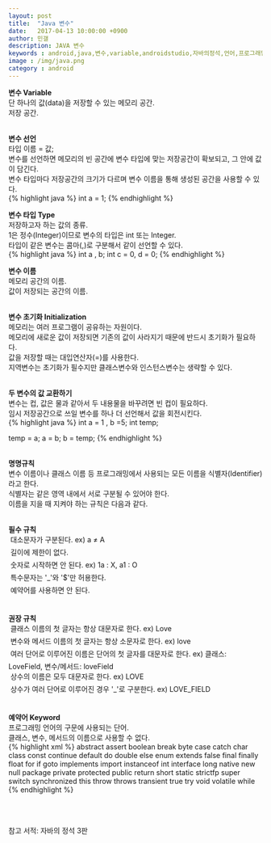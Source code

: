 ```yaml
---
layout: post
title:  "Java 변수"
date:   2017-04-13 10:00:00 +0900
author: 민갤
description: JAVA 변수
keywords : android,java,변수,variable,androidstudio,자바의정석,언어,프로그래밍
image : /img/java.png
category : android
---
```


<b class="h2">변수 Variable </b><br>
단 하나의 값(data)을 저장할 수 있는 메모리 공간. <br> 
저장 공간. <br>
<br>

<b>변수 선언</b><br>
<span class="blue">타입</span> 이름 = <span class="red">값</span>;<br>
변수를 선언하면 메모리의 빈 공간에 변수 타입에 맞는 저장공간이 확보되고, 그 안에 값이 담긴다.<br>
변수 타입마다 저장공간의 크기가 다르며 변수 이름을 통해 생성된 공간을 사용할 수 있다.<br>
{% highlight java %}
int a = 1;
{% endhighlight %}
<br>

<b>변수 타입 Type </b><br>
저장하고자 하는 값의 종류.<br>
1은 정수(Integer)이므로 변수의 타입은 int 또는 Integer.<br>
타입이 같은 변수는 콤마(,)로 구분해서 같이 선언할 수 있다.<br>
{% highlight java %}
int a , b;
int c = 0, d = 0;
{% endhighlight %}
<br>

<b>변수 이름</b><br>
메모리 공간의 이름.<br>
값이 저장되는 공간의 이름.<br>
<br>

<b>변수 초기화 Initialization</b><br>
메모리는 여러 프로그램이 공유하는 자원이다.<br>
메모리에 새로운 값이 저장되면 기존의 값이 사라지기 때문에 반드시 초기화가 필요하다.<br>
값을 저장할 때는 대입연산자(=)를 사용한다.<br>
지역변수는 초기화가 필수지만 클래스변수와 인스턴스변수는 생략할 수 있다.<br>
<br>

<b>두 변수의 값 교환하기</b><br>
변수는 컵, 값은 물과 같아서 두 내용물을 바꾸려면 빈 컵이 필요하다.<br>
임시 저장공간으로 쓰일 변수를 하나 더 선언해서 값을 회전시킨다.<br>
{% highlight java %}
int a = 1 , b =5;
int temp;

temp = a;
a = b;
b = temp;
{% endhighlight %}
<br>
<br>

<b class="h2">명명규칙</b><br>
변수 이름이나 클래스 이름 등 프로그래밍에서 사용되는 모든 이름을 식별자(Identifier)라고 한다.<br>
식별자는 같은 영역 내에서 서로 구분될 수 있어야 한다.<br>
이름을 지을 때 지켜야 하는 규칙은 다음과 같다.<br>
<br>

<b>필수 규칙</b><br>
&#149; 대소문자가 구분된다. ex) a ≠ A<br>
&#149; 길이에 제한이 없다.<br>
&#149; 숫자로 시작하면 안 된다. ex)  1a : X, a1 : O<br>
&#149; 특수문자는 '_'와 '$'만 허용한다.<br>
&#149; 예약어를 사용하면 안 된다.<br>
<br>

<b>권장 규칙</b><br>
&#149; 클래스 이름의 첫 글자는 항상 대문자로 한다. ex) Love<br>
&#149; 변수와 메서드 이름의 첫 글자는 항상 소문자로 한다. ex) love<br>
&#149; 여러 단어로 이루어진 이름은 단어의 첫 글자를 대문자로 한다. ex) 클래스: LoveField, 변수/메서드: loveField<br>
&#149; 상수의 이름은 모두 대문자로 한다. ex) LOVE<br>
&#149; 상수가 여러 단어로 이루어진 경우 '_'로 구분한다. ex) LOVE_FIELD<br>
<br>

<b>예약어 Keyword</b><br>
프로그래밍 언어의 구문에 사용되는 단어.<br>
클래스, 변수, 메서드의 이름으로 사용할 수 없다.<br>
{% highlight xml %}
abstract assert boolean break byte case catch char class const continue default do double else enum extends false final finally float for if goto implements import instanceof int interface long native new null package private protected public return short static strictfp super switch synchronized this throw throws transient true try void volatile while
{% endhighlight %}

<br>
<br>

참고 서적: 자바의 정석 3판

